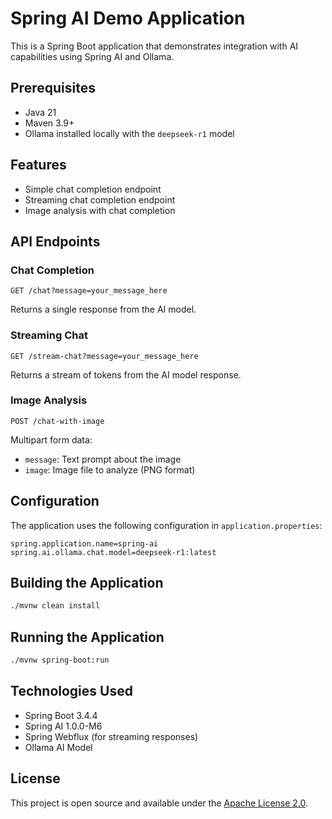 # Spring AI Demo Application

This is a Spring Boot application that demonstrates integration with AI capabilities using Spring AI and Ollama.

## Prerequisites

- Java 21
- Maven 3.9+
- Ollama installed locally with the `deepseek-r1` model

## Features

- Simple chat completion endpoint
- Streaming chat completion endpoint
- Image analysis with chat completion

## API Endpoints

### Chat Completion
```http
GET /chat?message=your_message_here
```
Returns a single response from the AI model.

### Streaming Chat
```http
GET /stream-chat?message=your_message_here
```
Returns a stream of tokens from the AI model response.

### Image Analysis
```http
POST /chat-with-image
```
Multipart form data:
- `message`: Text prompt about the image
- `image`: Image file to analyze (PNG format)

## Configuration

The application uses the following configuration in `application.properties`:

```properties
spring.application.name=spring-ai
spring.ai.ollama.chat.model=deepseek-r1:latest
```

## Building the Application

```bash
./mvnw clean install
```

## Running the Application

```bash
./mvnw spring-boot:run
```

## Technologies Used

- Spring Boot 3.4.4
- Spring AI 1.0.0-M6
- Spring Webflux (for streaming responses)
- Ollama AI Model

## License

This project is open source and available under the [Apache License 2.0](LICENSE).
